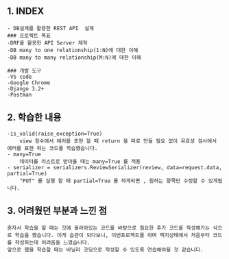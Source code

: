 ## **1. INDEX**       
    - DB설계를 활용한 REST API  설계
    ### 프로젝트 목표
    -DRF를 활용한 API Server 제작
    -DB many to one relationship(1:N)에 대한 이해
    -DB many to many relationship(M:N)에 대한 이해
    
    ### 개발 도구
    -VS code
    -Google Chrome
    -Django 3.2+
    -Postman
    
## **2. 학습한 내용**
    -is_valid(raise_exception=True)
        view 함수에서 에러를 표현 할 때 return 을 따로 만들 필요 없이 유효성 검사에서 에러를 표현 하는 코드를 학습했습니다.
    - many=True
        데이터를 리스트로 받아올 때는 many=True 를 적용 
    - serializer = serializers.ReviewSerializer(review, data=request.data, partial=True)
        "PUT" 를 실행 할 때 partial=True 를 하게되면 , 원하는 항목만 수정할 수 있게됩니다.

## **3. 어려웠던 부분과 느낀 점**
    혼자서 학습을 할 때는 깃에 올라와있는 코드를 바탕으로 필요한 추가 코드를 작성해가는 식으로 학습을 했습니다. 이게 습관이 되다보니, 이번프로젝트를 하며 백지상태에서 처음부터 코드를 작성하는데 어려움을 느꼈습니다. 
    앞으로 웹을 학습할 때는 바닐라 코딩으로 작성할 수 있도록 연습해야될 것 같습니다. 
    
